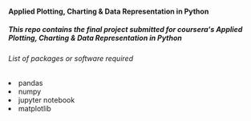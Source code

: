 #### Applied Plotting, Charting & Data Representation in Python
##### This repo contains the final project submitted for  coursera's Applied Plotting, Charting & Data Representation in Python

###### List of packages or software required 
<li> pandas </li>
<li> numpy </li>
<li> jupyter notebook </li>
<li> matplotlib </li>



